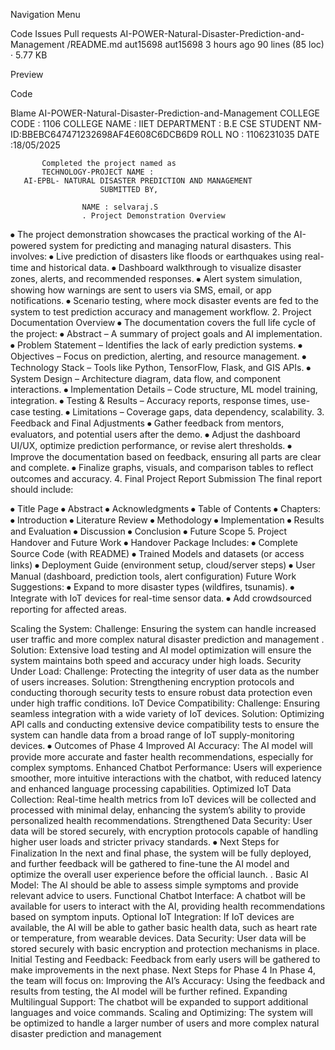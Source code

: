 Navigation Menu

Code
Issues
Pull requests
AI-POWER-Natural-Disaster-Prediction-and-Management
/README.md
aut15698
aut15698
3 hours ago
90 lines (85 loc) · 5.77 KB

Preview

Code

Blame
AI-POWER-Natural-Disaster-Prediction-and-Management
COLLEGE CODE : 1106 COLLEGE NAME : IIET DEPARTMENT : B.E CSE STUDENT NM-ID:BBEBC647471232698AF4E608C6DCB6D9 ROLL NO : 1106231035 DATE :18/05/2025

           Completed the project named as 
           TECHNOLOGY-PROJECT NAME :
       AI-EPBL- NATURAL DISASTER PREDICTION AND MANAGEMENT
                        SUBMITTED BY, 

                    NAME : selvaraj.S
                    . Project Demonstration Overview
⦁ The project demonstration showcases the practical working of the AI-powered system for predicting and managing natural disasters. This involves: ⦁ Live prediction of disasters like floods or earthquakes using real-time and historical data. ⦁ Dashboard walkthrough to visualize disaster zones, alerts, and recommended responses. ⦁ Alert system simulation, showing how warnings are sent to users via SMS, email, or app notifications. ⦁ Scenario testing, where mock disaster events are fed to the system to test prediction accuracy and management workflow. 2. Project Documentation Overview ⦁ The documentation covers the full life cycle of the project: ⦁ Abstract – A summary of project goals and AI implementation. ⦁ Problem Statement – Identifies the lack of early prediction systems. ⦁ Objectives – Focus on prediction, alerting, and resource management. ⦁ Technology Stack – Tools like Python, TensorFlow, Flask, and GIS APIs. ⦁ System Design – Architecture diagram, data flow, and component interactions. ⦁ Implementation Details – Code structure, ML model training, integration. ⦁ Testing & Results – Accuracy reports, response times, use-case testing. ⦁ Limitations – Coverage gaps, data dependency, scalability. 3. Feedback and Final Adjustments ⦁ Gather feedback from mentors, evaluators, and potential users after the demo. ⦁ Adjust the dashboard UI/UX, optimize prediction performance, or revise alert thresholds. ⦁ Improve the documentation based on feedback, ensuring all parts are clear and complete. ⦁ Finalize graphs, visuals, and comparison tables to reflect outcomes and accuracy. 4. Final Project Report Submission The final report should include:

⦁ Title Page ⦁ Abstract ⦁ Acknowledgments ⦁ Table of Contents ⦁ Chapters: ⦁ Introduction ⦁ Literature Review ⦁ Methodology ⦁ Implementation ⦁ Results and Evaluation ⦁ Discussion ⦁ Conclusion ⦁ Future Scope 5. Project Handover and Future Work ⦁ Handover Package Includes: ⦁ Complete Source Code (with README) ⦁ Trained Models and datasets (or access links) ⦁ Deployment Guide (environment setup, cloud/server steps) ⦁ User Manual (dashboard, prediction tools, alert configuration) Future Work Suggestions: ⦁ Expand to more disaster types (wildfires, tsunamis). ⦁ Integrate with IoT devices for real-time sensor data. ⦁ Add crowdsourced reporting for affected areas.

Scaling the System:
Challenge: Ensuring the system can handle increased user traffic and more complex natural disaster prediction and management .
Solution: Extensive load testing and AI model optimization will ensure the system maintains both speed and accuracy under high loads.
Security Under Load:
Challenge: Protecting the integrity of user data as the number of users increases.
Solution: Strengthening encryption protocols and conducting thorough security tests to ensure robust data protection even under high traffic conditions.
IoT Device Compatibility:
Challenge: Ensuring seamless integration with a wide variety of IoT devices.
Solution: Optimizing API calls and conducting extensive device compatibility tests to ensure the system can handle data from a broad range of IoT supply-monitoring devices. ⦁ Outcomes of Phase 4
Improved AI Accuracy: The AI model will provide more accurate and faster health recommendations, especially for complex symptoms.
Enhanced Chatbot Performance: Users will experience smoother, more intuitive interactions with the chatbot, with reduced latency and enhanced language processing capabilities.
Optimized IoT Data Collection: Real-time health metrics from IoT devices will be collected and processed with minimal delay, enhancing the system’s ability to provide personalized health recommendations.
Strengthened Data Security: User data will be stored securely, with encryption protocols capable of handling higher user loads and stricter privacy standards. ⦁ Next Steps for Finalization In the next and final phase, the system will be fully deployed, and further feedback will be gathered to fine-tune the AI model and optimize the overall user experience before the official launch. . Basic AI Model: The AI should be able to assess simple symptoms and provide relevant advice to users.
Functional Chatbot Interface: A chatbot will be available for users to interact with the AI, providing health recommendations based on symptom inputs.
Optional IoT Integration: If IoT devices are available, the AI will be able to gather basic health data, such as heart rate or temperature, from wearable devices.
Data Security: User data will be stored securely with basic encryption and protection mechanisms in place.
Initial Testing and Feedback: Feedback from early users will be gathered to make improvements in the next phase. Next Steps for Phase 4 In Phase 4, the team will focus on:
Improving the AI’s Accuracy: Using the feedback and results from testing, the AI model will be further refined.
Expanding Multilingual Support: The chatbot will be expanded to support additional languages and voice commands.
Scaling and Optimizing: The system will be optimized to handle a larger number of users and more complex natural disaster prediction and management

